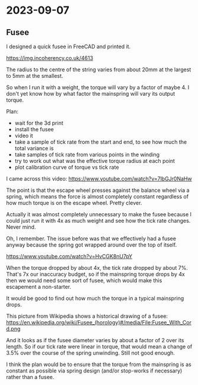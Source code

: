# 2023-09-07

## Fusee

I designed a quick fusee in FreeCAD and printed it.

https://img.incoherency.co.uk/4613

The radius to the centre of the string varies from about 20mm at the largest to 5mm at the smallest.

So when I run it with a weight, the torque will vary by a factor of maybe 4. I don't yet know how by what
factor the mainspring will vary its output torque.

Plan:
 * wait for the 3d print
 * install the fusee
 * video it
 * take a sample of tick rate from the start and end, to see how much the total variance is
 * take samples of tick rate from various points in the winding
 * try to work out what was the effective torque radius at each point
 * plot calibration curve of torque vs tick rate

I came across this video: https://www.youtube.com/watch?v=7lbGJr0NaHw

The point is that the escape wheel presses against the balance wheel via a spring,
which means the force is almost completely constant regardless of how much torque is on
the escape wheel. Pretty clever.

Actually it was almost completely unnecessary to make the fusee because I could just run it with
4x as much weight and see how the tick rate changes. Never mind.

Oh, I remember. The issue before was that we effectively had a fusee anyway because the spring got
wrapped around over the top of itself.

https://www.youtube.com/watch?v=HvCGK8nU7pY

When the torque dropped by about 4x, the tick rate dropped by about 7%. That's 7x our inaccuracy
budget, so if the mainspring torque drops by 4x then we would need some sort of fusee, which would
make this escapement a non-starter.

It would be good to find out how much the torque in a typical mainspring drops.

This picture from Wikipedia shows a historical drawing of a fusee: https://en.wikipedia.org/wiki/Fusee_(horology)#/media/File:Fusee_With_Cord.png

And it looks as if the fusee diameter varies by about a factor of 2 over its length. So
if our tick rate were linear in torque, that would mean a change of 3.5% over the course of
the spring unwinding. Still not good enough.

I think the plan would be to ensure that the torque from the mainspring is as constant as possible
via spring design (and/or stop-works if necessary) rather than a fusee.
